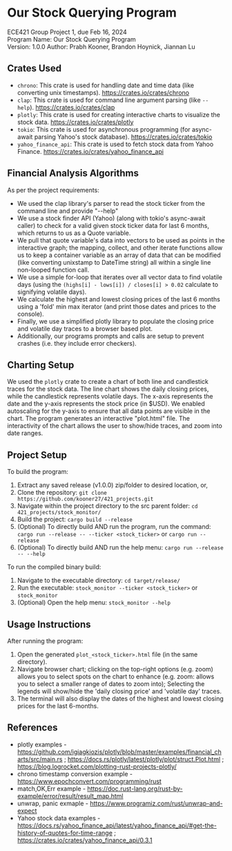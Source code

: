 # Our Stock Querying Program
ECE421 Group Project 1, due Feb 16, 2024  
Program Name: Our Stock Querying Program  
Version: 1.0.0 
Author: Prabh Kooner, Brandon Hoynick, Jiannan Lu  

## Crates Used
- `chrono`: This crate is used for handling date and time data (like converting unix timestamps).  https://crates.io/crates/chrono
- `clap`: This crate is used for command line argument parsing (like `--help`). https://crates.io/crates/clap
- `plotly`: This crate is used for creating interactive charts to visualize the stock data. https://crates.io/crates/plotly
- `tokio`: This crate is used for asynchronous programming (for async-await parsing Yahoo's stock database). https://crates.io/crates/tokio
- `yahoo_finance_api`: This crate is used to fetch stock data from Yahoo Finance. https://crates.io/crates/yahoo_finance_api

## Financial Analysis Algorithms
As per the project requirements:
- We used the clap library's parser to read the stock ticker from the command line and provide "--help"
- We use a stock finder API (Yahoo) (along with tokio's async-await caller) to check for a valid given stock ticker data for last 6 months, which returns to us as a Quote variable.
- We pull that quote variable's data into vectors to be used as points in the interactive graph; the mapping, collect, and other iterate functions allow us to keep a container variable as an array of data that can be modified (like converting unixstamp to DateTime string) all within a single line non-looped function call.
- We use a simple for-loop that iterates over all vector data to find volatile days (using the `(highs[i] - lows[i]) / closes[i] > 0.02` calculate to signifying volatile days).
- We calculate the highest and lowest closing prices of the last 6 months using a 'fold' min max iterator (and print those dates and prices to the console).
- Finally, we use a simplified plotly library to populate the closing price and volatile day traces to a browser based plot.
- Additionally, our programs prompts and calls are setup to prevent crashes (i.e. they include error checkers).

## Charting Setup
We used the `plotly` crate to create a chart of both line and candlestick traces for the stock data. The line chart shows the daily closing prices, while the candlestick represents volatile days. The x-axis represents the date and the y-axis represents the stock price (in $USD). We enabled autoscaling for the y-axis to ensure that all data points are visible in the chart. The program generates an interactive "plot.html" file. The interactivity of the chart allows the user to show/hide traces, and zoom into date ranges.

## Project Setup
To build the program:
1. Extract any saved release (v1.0.0) zip/folder to desired location, or, 
1. Clone the repository: `git clone https://github.com/kooner27/421_projects.git` 
2. Navigate within the project directory to the src parent folder: `cd 421_projects/stock_monitor/`
3. Build the project: `cargo build --release`
4. (Optional) To directly build AND run the program, run the command: `cargo run --release -- --ticker <stock_ticker>` or `cargo run --release`
5. (Optional) To directly build AND run the help menu: `cargo run --release -- --help`

To run the compiled binary build:
1. Navigate to the executable directory: `cd target/release/`
2. Run the executable: `stock_monitor --ticker <stock_ticker>` or `stock_monitor`
3. (Optional) Open the help menu: `stock_monitor --help`

## Usage Instructions
After running the program:
1. Open the generated `plot_<stock_ticker>.html` file (in the same directory).
2. Navigate browser chart; clicking on the top-right options (e.g. zoom) allows you to select spots on the chart to enhance (e.g. zoom: allows you to select a smaller range of dates to zoom into); Selecting the legends will show/hide the 'daily closing price' and 'volatile day' traces.
3. The terminal will also display the dates of the highest and lowest closing prices for the last 6-months.

## References
- plotly examples - https://github.com/igiagkiozis/plotly/blob/master/examples/financial_charts/src/main.rs ; https://docs.rs/plotly/latest/plotly/plot/struct.Plot.html ; https://blog.logrocket.com/plotting-rust-projects-plotly/
- chrono timestamp conversion example - https://www.epochconvert.com/programming/rust
- match,OK,Err example -  https://doc.rust-lang.org/rust-by-example/error/result/result_map.html
- unwrap, panic exmaple - https://www.programiz.com/rust/unwrap-and-expect 
- Yahoo stock data examples - https://docs.rs/yahoo_finance_api/latest/yahoo_finance_api/#get-the-history-of-quotes-for-time-range ; https://crates.io/crates/yahoo_finance_api/0.3.1
